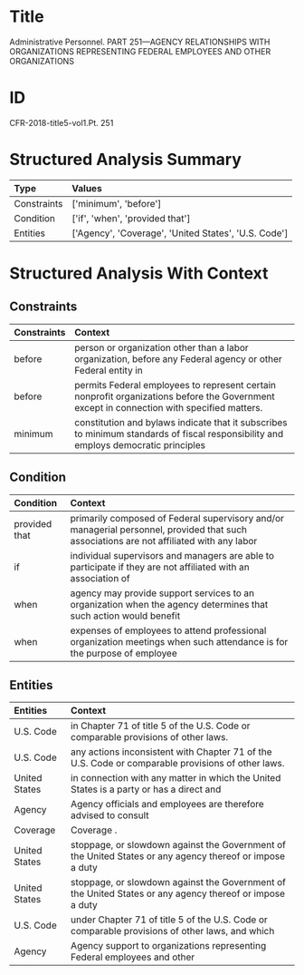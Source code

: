 # Title

 Administrative Personnel. PART 251—AGENCY RELATIONSHIPS WITH ORGANIZATIONS REPRESENTING FEDERAL EMPLOYEES AND OTHER ORGANIZATIONS


# ID

 CFR-2018-title5-vol1.Pt. 251


# Structured Analysis Summary

| Type        | Values                                               |
|:------------|:-----------------------------------------------------|
| Constraints | ['minimum', 'before']                                |
| Condition   | ['if', 'when', 'provided that']                      |
| Entities    | ['Agency', 'Coverage', 'United States', 'U.S. Code'] |


# Structured Analysis With Context

 


## Constraints

| Constraints   | Context                                                                                                                                    |
|:--------------|:-------------------------------------------------------------------------------------------------------------------------------------------|
| before        | person or organization other than a labor organization, before any Federal agency or other Federal entity in                               |
| before        | permits Federal employees to represent certain nonprofit organizations before  the Government except in connection with specified matters. |
| minimum       | constitution and bylaws indicate that it subscribes to minimum standards of fiscal responsibility and employs democratic principles        |


## Condition

| Condition     | Context                                                                                                                                  |
|:--------------|:-----------------------------------------------------------------------------------------------------------------------------------------|
| provided that | primarily composed of Federal supervisory and/or managerial personnel, provided that such associations are not affiliated with any labor |
| if            | individual supervisors and managers are able to participate if they are not affiliated with an association of                            |
| when          | agency may provide support services to an organization when the agency determines that such action would benefit                         |
| when          | expenses of employees to attend professional organization meetings when such attendance is for the purpose of employee                   |


## Entities

| Entities      | Context                                                                                                  |
|:--------------|:---------------------------------------------------------------------------------------------------------|
| U.S. Code     | in Chapter 71 of title 5 of the U.S. Code  or comparable provisions of other laws.                       |
| U.S. Code     | any actions inconsistent with Chapter 71 of the U.S. Code  or comparable provisions of other laws.       |
| United States | in connection with any matter in which the United States is a party or has a direct and                  |
| Agency        | Agency officials and employees are therefore advised to consult                                          |
| Coverage      | Coverage .                                                                                               |
| United States | stoppage, or slowdown against the Government of the United States or any agency thereof or impose a duty |
| United States | stoppage, or slowdown against the Government of the United States or any agency thereof or impose a duty |
| U.S. Code     | under Chapter 71 of title 5 of the U.S. Code or comparable provisions of other laws, and which           |
| Agency        | Agency support to organizations representing Federal employees and other                                 |


